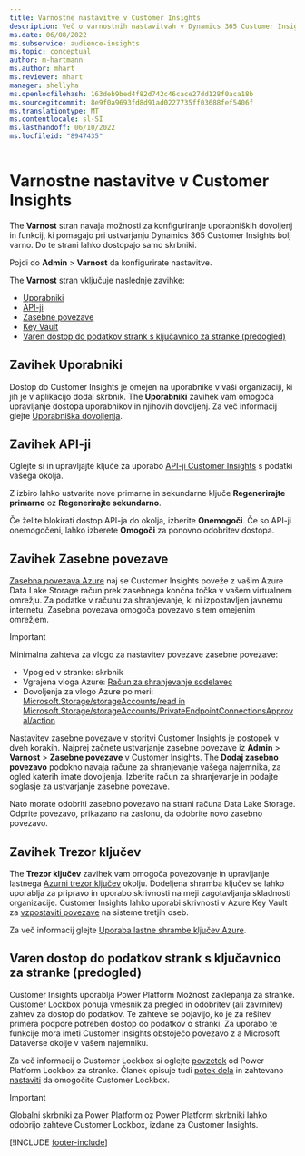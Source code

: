 ```yaml
---
title: Varnostne nastavitve v Customer Insights
description: Več o varnostnih nastavitvah v Dynamics 365 Customer Insights.
ms.date: 06/08/2022
ms.subservice: audience-insights
ms.topic: conceptual
author: m-hartmann
ms.author: mhart
ms.reviewer: mhart
manager: shellyha
ms.openlocfilehash: 163deb9bed4f82d742c46cace27dd128f0aca18b
ms.sourcegitcommit: 8e9f0a9693fd8d91ad0227735ff03688fef5406f
ms.translationtype: MT
ms.contentlocale: sl-SI
ms.lasthandoff: 06/10/2022
ms.locfileid: "8947435"
---
```

# <a name="security-settings-in-customer-insights"></a>Varnostne nastavitve v Customer Insights

The **Varnost** stran navaja možnosti za konfiguriranje uporabniških dovoljenj in funkcij, ki pomagajo pri ustvarjanju Dynamics 365 Customer Insights bolj varno. Do te strani lahko dostopajo samo skrbniki.

Pojdi do **Admin** > **Varnost** da konfigurirate nastavitve.

The **Varnost** stran vključuje naslednje zavihke:

- [Uporabniki](#users-tab)
- [API-ji](#apis-tab)
- [Zasebne povezave](#private-links-tab)
- [Key Vault](#key-vault-tab)
- [Varen dostop do podatkov strank s ključavnico za stranke (predogled)](#securely-access-customer-data-with-customer-lockbox-preview)

## <a name="users-tab"></a>Zavihek Uporabniki

Dostop do Customer Insights je omejen na uporabnike v vaši organizaciji, ki jih je v aplikacijo dodal skrbnik. The **Uporabniki** zavihek vam omogoča upravljanje dostopa uporabnikov in njihovih dovoljenj. Za več informacij glejte [Uporabniška dovoljenja](permissions.md).

## <a name="apis-tab"></a>Zavihek API-ji

Oglejte si in upravljajte ključe za uporabo [API-ji Customer Insights](apis.md) s podatki vašega okolja.

Z izbiro lahko ustvarite nove primarne in sekundarne ključe **Regenerirajte primarno** oz **Regenerirajte sekundarno**. 

Če želite blokirati dostop API-ja do okolja, izberite **Onemogoči**. Če so API-ji onemogočeni, lahko izberete **Omogoči** za ponovno odobritev dostopa.

## <a name="private-links-tab"></a>Zavihek Zasebne povezave

[Zasebna povezava Azure](/azure/private-link/private-link-overview) naj se Customer Insights poveže z vašim Azure Data Lake Storage račun prek zasebnega končna točka v vašem virtualnem omrežju. Za podatke v računu za shranjevanje, ki ni izpostavljen javnemu internetu, Zasebna povezava omogoča povezavo s tem omejenim omrežjem.

> [!IMPORTANT]
> Minimalna zahteva za vlogo za nastavitev povezave zasebne povezave:
>
> - Vpogled v stranke: skrbnik
> - Vgrajena vloga Azure: [Račun za shranjevanje sodelavec](/azure/role-based-access-control/built-in-roles#storage-account-contributor)
> - Dovoljenja za vlogo Azure po meri: [Microsoft.Storage/storageAccounts/read in Microsoft.Storage/storageAccounts/PrivateEndpointConnectionsApproval/action](/azure/role-based-access-control/resource-provider-operations#microsoftstorage)
>

Nastavitev zasebne povezave v storitvi Customer Insights je postopek v dveh korakih. Najprej začnete ustvarjanje zasebne povezave iz **Admin** > **Varnost** > **Zasebne povezave** v Customer Insights. The **Dodaj zasebno povezavo** podokno navaja račune za shranjevanje vašega najemnika, za ogled katerih imate dovoljenja. Izberite račun za shranjevanje in podajte soglasje za ustvarjanje zasebne povezave.

Nato morate odobriti zasebno povezavo na strani računa Data Lake Storage. Odprite povezavo, prikazano na zaslonu, da odobrite novo zasebno povezavo.

## <a name="key-vault-tab"></a>Zavihek Trezor ključev

The **Trezor ključev** zavihek vam omogoča povezovanje in upravljanje lastnega [Azurni trezor ključev](/azure/key-vault/general/basic-concepts) okolju.
Dodeljena shramba ključev se lahko uporablja za pripravo in uporabo skrivnosti na meji zagotavljanja skladnosti organizacije. Customer Insights lahko uporabi skrivnosti v Azure Key Vault za [vzpostaviti povezave](connections.md) na sisteme tretjih oseb.

Za več informacij glejte [Uporaba lastne shrambe ključev Azure](use-azure-key-vault.md).

## <a name="securely-access-customer-data-with-customer-lockbox-preview"></a>Varen dostop do podatkov strank s ključavnico za stranke (predogled)

Customer Insights uporablja Power Platform Možnost zaklepanja za stranke. Customer Lockbox ponuja vmesnik za pregled in odobritev (ali zavrnitev) zahtev za dostop do podatkov. Te zahteve se pojavijo, ko je za rešitev primera podpore potreben dostop do podatkov o stranki. Za uporabo te funkcije mora imeti Customer Insights obstoječo povezavo z a Microsoft Dataverse okolje v vašem najemniku.

Za več informacij o Customer Lockbox si oglejte [povzetek](/power-platform/admin/about-lockbox#summary) od Power Platform Lockbox za stranke. Članek opisuje tudi [potek dela](/power-platform/admin/about-lockbox#workflow) in zahtevano [nastaviti](/power-platform/admin/about-lockbox#enable-the-lockbox-policy) da omogočite Customer Lockbox.

> [!IMPORTANT]
> Globalni skrbniki za Power Platform oz Power Platform skrbniki lahko odobrijo zahteve Customer Lockbox, izdane za Customer Insights.

[!INCLUDE [footer-include](includes/footer-banner.md)]
